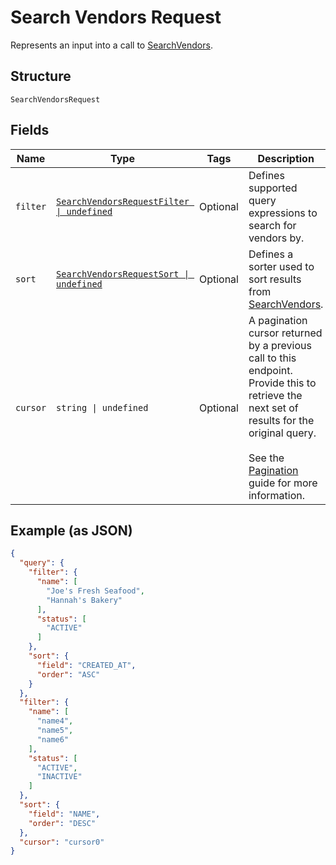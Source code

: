 
# Search Vendors Request

Represents an input into a call to [SearchVendors](../../doc/api/vendors.md#search-vendors).

## Structure

`SearchVendorsRequest`

## Fields

| Name | Type | Tags | Description |
|  --- | --- | --- | --- |
| `filter` | [`SearchVendorsRequestFilter \| undefined`](../../doc/models/search-vendors-request-filter.md) | Optional | Defines supported query expressions to search for vendors by. |
| `sort` | [`SearchVendorsRequestSort \| undefined`](../../doc/models/search-vendors-request-sort.md) | Optional | Defines a sorter used to sort results from [SearchVendors](../../doc/api/vendors.md#search-vendors). |
| `cursor` | `string \| undefined` | Optional | A pagination cursor returned by a previous call to this endpoint.<br>Provide this to retrieve the next set of results for the original query.<br><br>See the [Pagination](https://developer.squareup.com/docs/working-with-apis/pagination) guide for more information. |

## Example (as JSON)

```json
{
  "query": {
    "filter": {
      "name": [
        "Joe's Fresh Seafood",
        "Hannah's Bakery"
      ],
      "status": [
        "ACTIVE"
      ]
    },
    "sort": {
      "field": "CREATED_AT",
      "order": "ASC"
    }
  },
  "filter": {
    "name": [
      "name4",
      "name5",
      "name6"
    ],
    "status": [
      "ACTIVE",
      "INACTIVE"
    ]
  },
  "sort": {
    "field": "NAME",
    "order": "DESC"
  },
  "cursor": "cursor0"
}
```

